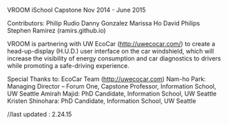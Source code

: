 VROOM
iSchool Capstone
Nov 2014 - June 2015

Contributors:
Philip Rudio 
Danny Gonzalez
Marissa Ho
David Philips
Stephen Ramirez (ramirs.github.io)




VROOM is partnering with UW EcoCar (http://uwecocar.com/) to create a head-up-display (H.U.D.) user interface on the car windshield, which will increase the visibility of energy consumption and car diagnostics to drivers while promoting a safe-driving experience. 


Special Thanks to:
EcoCar Team (http://uwecocar.com)
Nam-ho Park: Managing Director – Forum One, Capstone Professor, Information School, UW Seattle
Amirah Majid: PhD Candidate, Information School, UW Seattle
Kristen Shinohara: PhD Candidate, Information School, UW Seattle


//last updated : 2.24.15